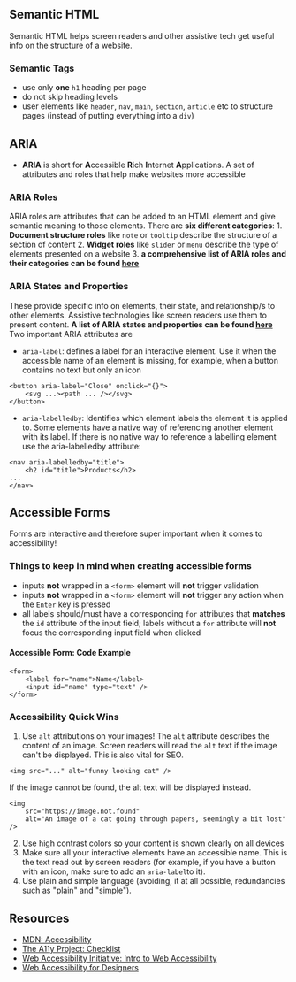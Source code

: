 ## Semantic HTML 
Semantic HTML helps screen readers and other assistive tech get useful info on the structure of a website.
### Semantic Tags
- use only __one__ `h1` heading per page
- do not skip heading levels
- user elements like `header`, `nav`, `main`, `section`, `article` etc to structure pages (instead of putting everything into a `div`)
## ARIA
- __ARIA__ is short for **A**ccessible **R**ich **I**nternet **A**pplications. A set of attributes and roles that help make websites more accessible
### ARIA Roles 
ARIA roles are attributes that can be added to an HTML element and give semantic meaning to those elements. There are __six different categories__:
	1. __Document structure roles__ like `note` or `tooltip` describe the structure of a section of content
	2. __Widget roles__ like `slider` or `menu` describe the type of elements presented on a website
	3. __a comprehensive list of ARIA roles and their categories can be found [here](https://developer.mozilla.org/en-US/docs/Web/Accessibility/ARIA/Roles)__
### ARIA States and Properties
These provide specific info on elements, their state, and relationship/s to other elements. Assistive technologies like screen readers use them to present content.
__A list of ARIA states and properties can be found [here](https://developer.mozilla.org/en-US/docs/Web/Accessibility/ARIA/Attributes)__
Two important ARIA attributes are
- `aria-label`: defines a label for an interactive element. Use it when the accessible name of an element is missing, for example, when a button contains no text but only an icon
```
<button aria-label="Close" onclick="{}">
	<svg ...><path ... /></svg>
</button>
```
- `aria-labelledby`: Identifies which element labels the element it is applied to. Some elements have a native way of referencing another element with its label. If there is no native way to reference a labelling element use the aria-labelledby attribute:
```
<nav aria-labelledby="title">
	<h2 id="title">Products</h2>
...
</nav>
```
## Accessible Forms
Forms are interactive and therefore super important when it comes to accessibility!
### Things to keep in mind when creating accessible forms
- inputs __not__ wrapped in a `<form>` element will __not__ trigger validation
- inputs __not__ wrapped in a `<form>` element will __not__ trigger any action when the `Enter` key is pressed
- all labels should/must have a corresponding `for` attributes that __matches__ the `id` attribute of the input field; labels without a `for` attribute will __not__ focus the corresponding input field when clicked
#### Accessible Form: Code Example
```
<form>
	<label for="name">Name</label>
	<input id="name" type="text" />
</form>
```

### Accessibility Quick Wins
1. Use `alt` attributions on your images! The `alt` attribute describes the content of an image. Screen readers will read the `alt` text if the image can't be displayed. This is also vital for SEO.
```
<img src="..." alt="funny looking cat" />
```
If the image cannot be found, the alt text will be displayed instead.
```
<img
	src="https://image.not.found"
	alt="An image of a cat going through papers, seemingly a bit lost"
/>
```
2. Use high contrast colors so your content is shown clearly on all devices
3. Make sure all your interactive elements have an accessible name. This is the text read out by screen readers (for example, if you have a button with an icon, make sure to add an `aria-label`to it).
4. Use plain and simple language (avoiding, it at all possible, redundancies such as "plain" and "simple").

## Resources
- [MDN: Accessibility](https://developer.mozilla.org/en-US/docs/Web/Accessibility)
- [The A11y Project: Checklist](https://www.a11yproject.com/checklist/)
- [Web Accessibility Initiative: Intro to Web Accessibility](https://www.w3.org/WAI/fundamentals/accessibility-intro/)
- [Web Accessibility for Designers](https://webaim.org/resources/designers/)
